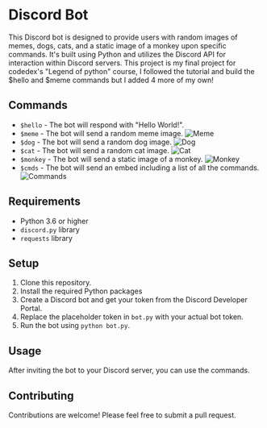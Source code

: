 # Discord Bot

This Discord bot is designed to provide users with random images of memes, dogs, cats, and a static image of a monkey upon specific commands. It's built using Python and utilizes the Discord API for interaction within Discord servers. This project is my final project for codedex's "Legend of python" course, I followed the tutorial and build the $hello and $meme commands but I added 4 more of my own!

## Commands

- `$hello` - The bot will respond with "Hello World!".
- `$meme` - The bot will send a random meme image.
  ![Meme](https://media.discordapp.net/attachments/984957728357220352/1253551562618306601/image.png?ex=6676445e&is=6674f2de&hm=7c9eef9c7e00bf0c6a0378d14a1ef2318cf4b0712494032ab74e8b011a355d2a&=&format=webp&quality=lossless "Meme Example")
- `$dog` - The bot will send a random dog image.
  ![Dog](https://media.discordapp.net/attachments/984957728357220352/1253551915803873402/image.png?ex=667644b2&is=6674f332&hm=856e2d7c56a742b804cc0850fe1356fca1c3dfbb14a1921f97f624f2eb21378b&=&format=webp&quality=lossless "Dog Example")
- `$cat` - The bot will send a random cat image.
  ![Cat](https://media.discordapp.net/attachments/984957728357220352/1253552421016309780/image.png?ex=6676452b&is=6674f3ab&hm=f3d1c4706edf9dbe0994ee7ed9cfdfd3a5aa45024f9e4c8c9b0b523f8f3bdf38&=&format=webp&quality=lossless "Cat Example")
- `$monkey` - The bot will send a static image of a monkey.
  ![Monkey](https://media.discordapp.net/attachments/984957728357220352/1253552618652041308/image.png?ex=6676455a&is=6674f3da&hm=5d974eb8e610fe15f2c3c090c21bfdc419d21d08b40785ffc39f546e659cfdd4&=&format=webp&quality=lossless&width=330&height=350 "Monkey Example")
- `$cmds` - The bot will send an embed including a list of all the commands.
  ![Commands](https://media.discordapp.net/attachments/984957728357220352/1253552781088915496/image.png?ex=66764580&is=6674f400&hm=bf0eee5483557b37cdcb279aeaebbbd6283f1671ffc7643258df88e59db1f2d8&=&format=webp&quality=lossless "Cmds Example")

## Requirements

- Python 3.6 or higher
- `discord.py` library
- `requests` library

## Setup

1. Clone this repository.
2. Install the required Python packages
3. Create a Discord bot and get your token from the Discord Developer Portal.
4. Replace the placeholder token in `bot.py` with your actual bot token.
5. Run the bot using `python bot.py`.

## Usage

After inviting the bot to your Discord server, you can use the commands.

## Contributing

Contributions are welcome! Please feel free to submit a pull request.
